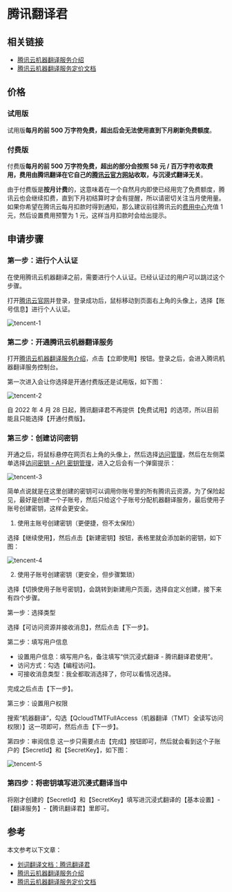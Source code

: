 # 腾讯翻译君

## 相关链接

- [腾讯云机器翻译服务介绍](https://cloud.tencent.com/product/tmt)
- [腾讯云机器翻译服务定价文档](https://cloud.tencent.com/document/product/551/35017)

## 价格

### 试用版

试用版**每月的前 500 万字符免费，超出后会无法使用直到下月刷新免费额度**。

### 付费版

付费版**每月的前 500 万字符免费，超出的部分会按照 58 元 / 百万字符收取费用，费用由腾讯翻译在它自己的[腾讯云官方网站](https://cloud.tencent.com/product/tmt)收取，与沉浸式翻译无关**。

由于付费版是**按月计费**的，这意味着在一个自然月内即使已经用完了免费额度，腾讯云也会继续扣费，直到下月初结算时才会有提醒，所以请密切关注当月使用量。如果你希望在腾讯云每月扣款时得到通知，那么建议前往腾讯云的[费用中心](https://console.cloud.tencent.com/expense/overview)充值 1 元，然后设置费用预警为 1 元，这样当月扣款时会给出提示。

## 申请步骤

### 第一步：进行个人认证

在使用腾讯云机器翻译之前，需要进行个人认证。已经认证过的用户可以跳过这个步骤。

打开[腾讯云官网](https://cloud.tencent.com/)并登录，登录成功后，鼠标移动到页面右上角的头像上，选择【账号信息】进行个人认证。

![](./assets/tencent-1.png "tencent-1")

### 第二步：开通腾讯云机器翻译服务

打开[腾讯云机器翻译服务介绍](https://cloud.tencent.com/product/tmt)，点击【立即使用】按钮。登录之后，会进入腾讯机器翻译服务控制台。

第一次进入会让你选择是开通付费版还是试用版，如下图：

![](./assets/tencent-2.png "tencent-2")

自 2022 年 4 月 28 日起，腾讯翻译君不再提供【免费试用】的选项，所以目前能且只能选择【开通付费版】。

### 第三步：创建访问密钥

开通之后，将鼠标悬停在网页右上角的头像上，然后选择[访问管理](https://console.cloud.tencent.com/cam/overview)，然后在左侧菜单选择[访问密钥 - API 密钥管理](https://console.cloud.tencent.com/cam/capi)，进入之后会有一个弹窗提示：

![](./assets/tencent-3.png "tencent-3")

简单点说就是在这里创建的密钥可以调用你账号里的所有腾讯云资源，为了保险起见，最好是创建一个子账号，然后只给这个子账号分配机器翻译服务，最后使用子账号创建密钥，这样会更安全。

1. 使用主账号创建密钥（更便捷，但不太保险）

选择【继续使用】，然后点击【新建密钥】按钮，表格里就会添加新的密钥，如下图：

![](./assets/tencent-4.png "tencent-4")

2. 使用子账号创建密钥（更安全，但步骤繁琐）

选择【切换使用子账号密钥】，会跳转到新建用户页面，选择自定义创建，接下来有四个步骤。

第一步：选择类型

选择【可访问资源并接收消息】，然后点击【下一步】。

第二步：填写用户信息

- 设置用户信息：填写用户名，备注填写“供沉浸式翻译 - 腾讯翻译君使用”。
- 访问方式：勾选【编程访问】。
- 可接收消息类型：我全都取消选择了，你可以看情况选择。

完成之后点击【下一步】。

第三步：设置用户权限

搜索“机器翻译”，勾选【QcloudTMTFullAccess（机器翻译（TMT）全读写访问权限）】这一项即可，然后点击【下一步】。

第四步：审阅信息
这一步只需要点击【完成】按钮即可，然后就会看到这个子账户的【SecretId】和【SecretKey】，如下图：

![](./assets/tencent-5.png "tencent-5")

### 第四步：将密钥填写进沉浸式翻译当中

将刚才创建的【SecretId】和【SecretKey】填写进沉浸式翻译的【基本设置】-【翻译服务】-【腾讯翻译君】里即可。

## 参考

本文参考以下文章：

- [划词翻译文档：腾讯翻译君](https://hcfy.app/docs/services/qq-api)
- [腾讯云机器翻译服务介绍](https://cloud.tencent.com/product/tmt)
- [腾讯云机器翻译服务定价文档](https://cloud.tencent.com/document/product/551/35017)
